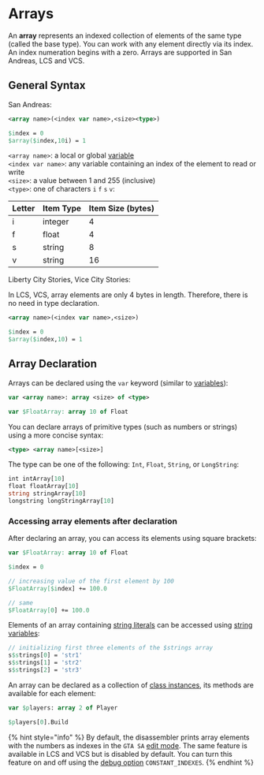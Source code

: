 # Arrays

An **array** represents an indexed collection of elements of the same type (called the base type). You can work with any element directly via its index. An index numeration begins with a zero. Arrays are supported in San Andreas, LCS and VCS.

## General Syntax

San Andreas:

```pascal
<array name>(<index var name>,<size><type>)
```

```pascal
$index = 0
$array($index,10i) = 1
```

`<array name>`: a local or global [variable](variables.md)\
`<index var name>`: any variable containing an index of the element to read or write\
`<size>`: a value between 1 and 255 (inclusive)\
`<type>`: one of characters `i` `f` `s` `v`:

| Letter | Item Type | Item Size (bytes) |
| ------ | --------- | ----------------- |
| i      | integer   | 4                 |
| f      | float     | 4                 |
| s      | string    | 8                 |
| v      | string    | 16                |

Liberty City Stories, Vice City Stories:

In LCS, VCS, array elements are only 4 bytes in length. Therefore, there is no need in type declaration.

```pascal
<array name>(<index var name>,<size>)
```

```pascal
$index = 0
$array($index,10) = 1
```

## Array Declaration

Arrays can be declared using the `var` keyword (similar to [variables](variables.md)):

```pascal
var <array name>: array <size> of <type>
```

```pascal
var $FloatArray: array 10 of Float
```

You can declare arrays of primitive types (such as numbers or strings) using a more concise syntax:

```pascal
<type> <array name>[<size>]
```

The type can be one of the following: `Int`, `Float`, `String`, or `LongString`:

```pascal
int intArray[10]
float floatArray[10]
string stringArray[10]
longstring longStringArray[10]
```

### Accessing array elements after declaration <a href="#accessing-array-elements" id="accessing-array-elements"></a>

After declaring an array, you can access its elements using square brackets:

```pascal
var $FloatArray: array 10 of Float

$index = 0

// increasing value of the first element by 100
$FloatArray[$index] += 100.0

// same
$FloatArray[0] += 100.0
```

Elements of an array containing [string literals](./#string-literals) can be accessed using [string variables](variables.md#string-variables):

```pascal
// initializing first three elements of the $strings array
s$strings[0] = 'str1'
s$strings[1] = 'str2'
s$strings[2] = 'str3'
```

An array can be declared as a collection of [class instances](../instructions/classes.md#class-instances), its methods are available for each element:

```pascal
var $players: array 2 of Player

$players[0].Build
```

{% hint style="info" %}
By default, the disassembler prints array elements with the numbers as indexes in the `GTA SA` [edit mode](../../edit-modes/). The same feature is available in LCS and VCS but is disabled by default. You can turn this feature on and off using the [debug option](../../editor/console.md#constant\_indexes) `CONSTANT_INDEXES`.&#x20;
{% endhint %}
